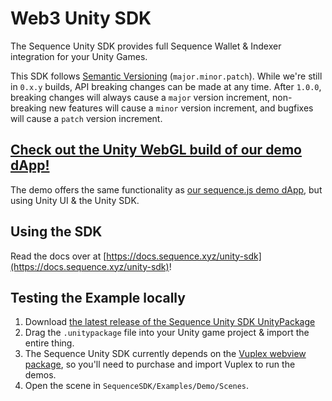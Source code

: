 # Web3 Unity SDK
 The Sequence Unity SDK provides full Sequence Wallet & Indexer integration for your Unity Games.

This SDK follows [Semantic Versioning](https://semver.org/) (`major.minor.patch`). While we're still in `0.x.y` builds, API breaking changes can be made at any time. After `1.0.0`, breaking changes will always cause a `major` version increment, non-breaking new features will cause a `minor` version increment, and bugfixes will cause a `patch` version increment.

## [Check out the Unity WebGL build of our demo dApp!](https://0xsequence.github.io/web3-unity-sdk/)
The demo offers the same functionality as [our sequence.js demo dApp](https://github.com/0xsequence/demo-dapp), but using Unity UI & the Unity SDK.

## Using the SDK
Read the docs over at [https://docs.sequence.xyz/unity-sdk](https://docs.sequence.xyz/unity-sdk)!

## Testing the Example locally
1. Download [the latest release of the Sequence Unity SDK UnityPackage](https://github.com/0xsequence/web3-unity-sdk/releases)
2. Drag the `.unitypackage` file into your Unity game project & import the entire thing.
3. The Sequence Unity SDK currently depends on the [Vuplex webview package](https://vuplex.com), so you'll need to purchase and import Vuplex to run the demos.
4. Open the scene in `SequenceSDK/Examples/Demo/Scenes`.